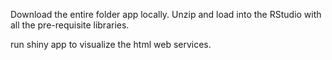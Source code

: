 
Download the entire folder app locally.
Unzip and load into the RStudio with all the pre-requisite libraries.

run shiny app to visualize the html web services.
